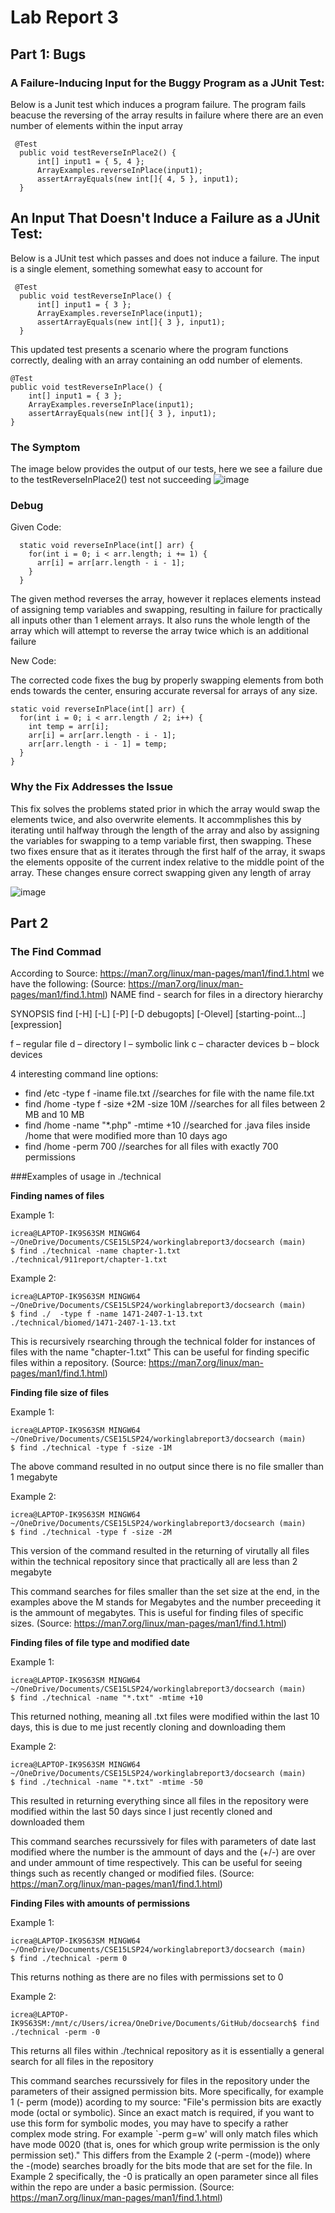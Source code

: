 # Lab Report 3

## Part 1: Bugs


### A Failure-Inducing Input for the Buggy Program as a JUnit Test:

Below is a Junit test which induces a program failure. The program fails beacuse the reversing of the array results in failure where there are an even number of elements within the input array

```
 @Test 
  public void testReverseInPlace2() {
      int[] input1 = { 5, 4 };
      ArrayExamples.reverseInPlace(input1);
      assertArrayEquals(new int[]{ 4, 5 }, input1);
  }
```
## An Input That Doesn't Induce a Failure as a JUnit Test:

Below is a JUnit test which passes and does not induce a failure. The input is a single element, something somewhat easy to account for

```
 @Test 
  public void testReverseInPlace() {
      int[] input1 = { 3 };
      ArrayExamples.reverseInPlace(input1);
      assertArrayEquals(new int[]{ 3 }, input1);
  }
```

This updated test presents a scenario where the program functions correctly, dealing with an array containing an odd number of elements.

```
@Test 
public void testReverseInPlace() {
    int[] input1 = { 3 };
    ArrayExamples.reverseInPlace(input1);
    assertArrayEquals(new int[]{ 3 }, input1);
}
```
### The Symptom

The image below provides the output of our tests, here we see a failure due to the testReverseInPlace2() test not succeeding
![image](https://github.com/nigelboswell/cse15l-lab-reports/assets/146788276/883a54e2-694f-4742-b22e-afb4cd198cb6)


### Debug

Given Code:
```
  static void reverseInPlace(int[] arr) {
    for(int i = 0; i < arr.length; i += 1) {
      arr[i] = arr[arr.length - i - 1];
    }
  }
```

The given method reverses the array, however it replaces elements instead of assigning temp variables and swapping, resulting in failure for practically all inputs other than 1 element arrays. It also runs the whole length of the array which will attempt to reverse the array twice which is an additional failure

New Code:

The corrected code fixes the bug by properly swapping elements from both ends towards the center, ensuring accurate reversal for arrays of any size.

```
static void reverseInPlace(int[] arr) {
  for(int i = 0; i < arr.length / 2; i++) {
    int temp = arr[i];
    arr[i] = arr[arr.length - i - 1];
    arr[arr.length - i - 1] = temp;
  }
}
```
### Why the Fix Addresses the Issue

This fix solves the problems stated prior in which the array would swap the elements twice, and also overwrite elements. It accommplishes this by iterating until halfway through the length of the array and also by assigning the variables for swapping to a temp variable first, then swapping. These two fixes ensure that as it iterates through the first half of the array, it swaps the elements opposite of the current index relative to the middle point of the array. These changes ensure correct swapping given any length of array

![image](https://github.com/nigelboswell/cse15l-lab-reports/assets/146788276/d0928164-6e3d-4717-acf7-3a9a9bfc9390)



## Part 2

### The **Find** Commad

According to Source: https://man7.org/linux/man-pages/man1/find.1.html we have the following:
(Source: https://man7.org/linux/man-pages/man1/find.1.html)
NAME
       find - search for files in a directory hierarchy

SYNOPSIS
       find [-H] [-L] [-P] [-D debugopts] [-Olevel] [starting-point...] [expression]

f – regular file
d – directory
l – symbolic link
c – character devices
b – block devices

4 interesting command line options:
- find /etc -type f -iname file.txt //searches for file with the name file.txt 
- find /home -type f -size +2M -size 10M //searches for all files between 2 MB and 10 MB
- find /home -name "*.php" -mtime +10 //searched for .java files inside /home that were modified more than 10 days ago
- find /home -perm 700 //searches for all files with exactly 700 permissions

###Examples of usage in ./technical

**Finding names of files** 

Example 1:
```
icrea@LAPTOP-IK9S63SM MINGW64 ~/OneDrive/Documents/CSE15LSP24/workinglabreport3/docsearch (main)
$ find ./technical -name chapter-1.txt
./technical/911report/chapter-1.txt
```

Example 2: 
```
icrea@LAPTOP-IK9S63SM MINGW64 ~/OneDrive/Documents/CSE15LSP24/workinglabreport3/docsearch (main)
$ find ./  -type f -name 1471-2407-1-13.txt
./technical/biomed/1471-2407-1-13.txt
```
This is recursively rsearching through the technical folder for instances of files with the name "chapter-1.txt" This can be useful for finding specific files within a repository. (Source: https://man7.org/linux/man-pages/man1/find.1.html)


**Finding file size of files**

Example 1:
```
icrea@LAPTOP-IK9S63SM MINGW64 ~/OneDrive/Documents/CSE15LSP24/workinglabreport3/docsearch (main)
$ find ./technical -type f -size -1M
```
The above command resulted in no output since there is no file smaller than 1 megabyte

Example 2:
```
icrea@LAPTOP-IK9S63SM MINGW64 ~/OneDrive/Documents/CSE15LSP24/workinglabreport3/docsearch (main)
$ find ./technical -type f -size -2M
```
This version of the command resulted in the returning of virutally all files within the technical repository since that practically all are less than 2 megabyte

This command searches for files smaller than the set size at the end, in the examples above the M stands for Megabytes and the number preceeding it is the ammount of megabytes. This is useful for finding files of specific sizes. (Source: https://man7.org/linux/man-pages/man1/find.1.html)


**Finding files of file type and modified date**

Example 1:
```
icrea@LAPTOP-IK9S63SM MINGW64 ~/OneDrive/Documents/CSE15LSP24/workinglabreport3/docsearch (main)
$ find ./technical -name "*.txt" -mtime +10
```
This returned nothing, meaning all .txt files were modified within the last 10 days, this is due to me just recently cloning and downloading them

Example 2:
```
icrea@LAPTOP-IK9S63SM MINGW64 ~/OneDrive/Documents/CSE15LSP24/workinglabreport3/docsearch (main)
$ find ./technical -name "*.txt" -mtime -50
```
This resulted in returning everything since all files in the repository were modified within the last 50 days since I just recently cloned and downloaded them

This command searches recurssively for files with parameters of date last modified where the number is the ammount of days and the (+/-) are over and under ammount of time respectively. This can be useful for seeing things such as recently changed or modified files. (Source: https://man7.org/linux/man-pages/man1/find.1.html)


**Finding Files with amounts of permissions**

Example 1:
```
icrea@LAPTOP-IK9S63SM MINGW64 ~/OneDrive/Documents/CSE15LSP24/workinglabreport3/docsearch (main)
$ find ./technical -perm 0
```
This returns nothing as there are no files with permissions set to 0

Example 2:
```
icrea@LAPTOP-IK9S63SM:/mnt/c/Users/icrea/OneDrive/Documents/GitHub/docsearch$ find 
./technical -perm -0
```
This returns all files within ./technical repository as it is essentially a general search for all files in the repository

This command searches recurssively for files in the repository under the parameters of their assigned permission bits. More specifically, for example 1 (- perm (mode)) acording to my source: 
"File's permission bits are exactly mode (octal or symbolic).  Since an exact match is required, if you want to use this form for symbolic modes, you may have to specify a rather complex mode string.  For example `-perm g=w' will only match files which have mode 0020 (that is, ones for which group write permission is the only permission set)."
This differs from the Example 2 (-perm -(mode)) where the -(mode) searches broadly for the bits mode that are set for the file. In Example 2 specifically, the -0 is pratically an open parameter since all files within the repo are under a basic permission. (Source: https://man7.org/linux/man-pages/man1/find.1.html)


